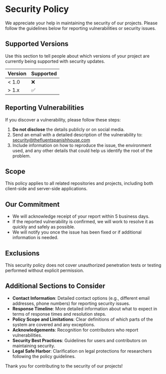 # Security Policy

We appreciate your help in maintaining the security of our projects. Please follow the guidelines below for reporting vulnerabilities or security issues.

## Supported Versions

Use this section to tell people about which versions of your project are
currently being supported with security updates.

| Version | Supported          |
| ------- | ------------------ |
| < 1.0   | :x:                |
| > 1.x   | :white_check_mark: |

## Reporting Vulnerabilities

If you discover a vulnerability, please follow these steps:

1. **Do not disclose** the details publicly or on social media.
2. Send an email with a detailed description of the vulnerability to: [security@thefluentspanishhouse.com](mailto:security@thefluentspanishhouse.com)
3. Include information on how to reproduce the issue, the environment used, and any other details that could help us identify the root of the problem.

## Scope

This policy applies to all related repositories and projects, including both client-side and server-side applications.

## Our Commitment

- We will acknowledge receipt of your report within 5 business days.
- If the reported vulnerability is confirmed, we will work to resolve it as quickly and safely as possible.
- We will notify you once the issue has been fixed or if additional information is needed.

## Exclusions

This security policy does not cover unauthorized penetration tests or testing performed without explicit permission.

## Additional Sections to Consider

- **Contact Information**: Detailed contact options (e.g., different email addresses, phone numbers) for reporting security issues.
- **Response Timeline**: More detailed information about what to expect in terms of response times and resolution steps.
- **Policy Scope and Limitations**: Clear definitions of which parts of the system are covered and any exceptions.
- **Acknowledgements**: Recognition for contributors who report vulnerabilities.
- **Security Best Practices**: Guidelines for users and contributors on maintaining security.
- **Legal Safe Harbor**: Clarification on legal protections for researchers following the policy guidelines.

Thank you for contributing to the security of our projects!

